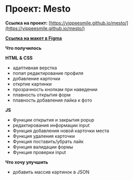 # Проект: Mesto

**Ссылка на проект:**
[https://yippeesmile.github.io/mesto/](https://yippeesmile.github.io/mesto/) 

**[Ссылка на макет в Figma](https://www.figma.com/file/kRVLKwYG3d1HGLvh7JFWRT/JavaScript.-Sprint-6?node-id=0%3A1)**

**Что получилось**

**HTML & CSS**

* адаптивная верстка 
* попап редактирование профиля
* добавление карточки 
* откртие картинки
* прозрачность кнопкам при наведении
* плавность открытия форм
* плавность добавления лайка к фото

**JS**
* Функции открытия и закрытия popup
* редактирования информации input
* Функция добавления новой карточки места
* Функция удаления карточки
* Функция поставить/убрать лайк
* Функция валидации формы
* Функция проверки input

**Что хочу улучшить**

* добавить массив картинок в JSON


